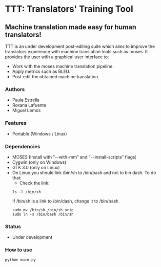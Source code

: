 # TTT: Translators' Training Tool



## Machine translation made easy for human translators!
TTT is an under development post-editing suite which aims to improve the translators experience with machine translation tools such as moses. It provides the user with a graphical user interface to:

- Work with the moses machine translation pipeline.
- Apply metrics such as BLEU.
- Post-edit the obtained machine translation.



### Authors
- Paula Estrella
- Roxana Lafuente
- Miguel Lemos



### Features
- Portable (Windows / Linux)



### Dependencies
- MOSES (Install with "--with-mm" and "--install-scripts" flags)
- Cygwin (only on Windows)
- GTK 3.0 (only on Linux)
- On Linux you should link /bin/sh to /bin/bash and not to bin dash. To do that:
	- Check the link:
	```
	ls -l /bin/sh
	```
	If /bin/sh is a link to /bin/dash, change it to /bin/bash.
	```
	sudo mv /bin/sh /bin/sh.orig
	sudo ln -s /bin/bash /bin/sh
	```


### Status
- Under development



### How to use
```
python main.py
```
